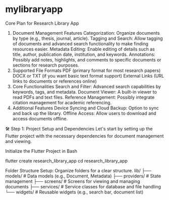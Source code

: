# mylibraryapp
Core Plan for Research Library App
1. Document Management Features
   Categorization: Organize documents by type (e.g., thesis, journal, article).
   Tagging and Search: Allow tagging of documents and advanced search functionality to make finding resources easier.
   Metadata Editing: Enable editing of details such as title, author, publication date, institution, and keywords.
   Annotations: Possibly add notes, highlights, and comments to specific documents or sections for research purposes.
2. Supported File Formats
   PDF (primary format for most research papers)
   DOCX or TXT (if you want basic text format support)
   External Links (URL links to documents or references online)
3. Core Functionalities
   Search and Filter: Advanced search capabilities by keywords, tags, and metadata.
   Document Viewer: A built-in viewer to read PDFs and text files.
   Reference Management: Possibly integrate citation management for academic referencing.
4. Additional Features
   Device Syncing and Cloud Backup: Option to sync and back up the library.
   Offline Access: Allow users to download and access documents offline.

🛠️ Step 1: Project Setup and Dependencies
Let's start by setting up the Flutter project with the necessary dependencies for document management and viewing.

Initialize the Flutter Project in Bash

flutter create research_library_app
cd research_library_app


Folder Structure Setup: Organize folders for a clear structure.
lib/
├── models/            # Data models (e.g., Document, Metadata)
├── providers/         # State management
├── screens/           # Screens for viewing and managing documents
├── services/          # Service classes for database and file handling
└── widgets/           # Reusable widgets (e.g., search bar, document list)
